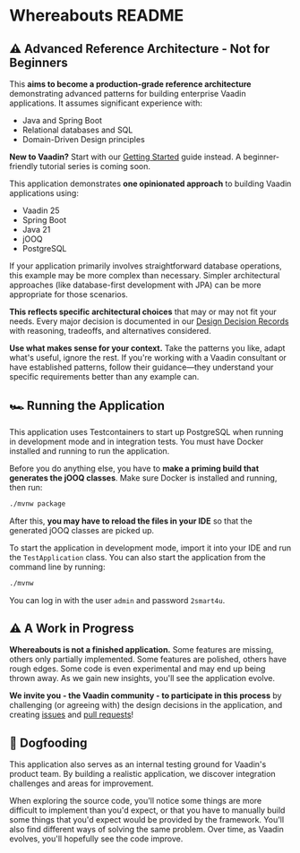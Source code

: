 # Whereabouts README

## ⚠️ Advanced Reference Architecture - Not for Beginners

This **aims to become a production-grade reference architecture** demonstrating advanced patterns for building
enterprise Vaadin applications. It assumes significant experience with:

- Java and Spring Boot
- Relational databases and SQL
- Domain-Driven Design principles

**New to Vaadin?** Start with our [Getting Started](https://vaadin.com/docs/latest/getting-started)
guide instead. A beginner-friendly tutorial series is coming soon.

This application demonstrates **one opinionated approach** to building Vaadin applications using:

* Vaadin 25
* Spring Boot
* Java 21
* jOOQ
* PostgreSQL

If your application primarily involves straightforward database operations, this example may be
more complex than necessary. Simpler architectural approaches (like database-first development
with JPA) can be more appropriate for those scenarios.

**This reflects specific architectural choices** that may or may not fit your needs. Every major
decision is documented in our [Design Decision Records](docs/design-decisions) with reasoning,
tradeoffs, and alternatives considered.

**Use what makes sense for your context.** Take the patterns you like, adapt what's useful,
ignore the rest. If you're working with a Vaadin consultant or have established patterns,
follow their guidance—they understand your specific requirements better than any example can.

## 🏎️ Running the Application

This application uses Testcontainers to start up PostgreSQL when running in development mode and in integration tests.
You must have Docker installed and running to run the application.

Before you do anything else, you have to **make a priming build that generates the jOOQ classes**. Make sure Docker is
installed and running, then run:

```bash
./mvnw package
```

After this, **you may have to reload the files in your IDE** so that the generated jOOQ classes are picked up.

To start the application in development mode, import it into your IDE and run the `TestApplication` class.
You can also start the application from the command line by running:

```bash
./mvnw
```

You can log in with the user `admin` and password `2smart4u`.

## ⚠️ A Work in Progress

**Whereabouts is not a finished application.** Some features are missing, others only partially implemented. Some
features are polished, others have rough edges. Some code is even experimental and may end up being thrown away.
As we gain new insights, you'll see the application evolve.

**We invite you - the Vaadin community - to participate in this process** by challenging (or agreeing with) the design
decisions in the application, and creating [issues](https://github.com/vaadin/whereabouts/issues)
and [pull requests](https://github.com/vaadin/whereabouts/pulls)!

## 🐶 Dogfooding

This application also serves as an internal testing ground for Vaadin's product team. By building
a realistic application, we discover integration challenges and areas for improvement.

When exploring the source code, you'll notice some things are more
difficult to implement than you'd expect, or that you have to manually build some things that you'd expect would be
provided by the framework. You'll also find different ways of solving the same problem. Over time, as Vaadin evolves,
you'll hopefully see the code improve.
